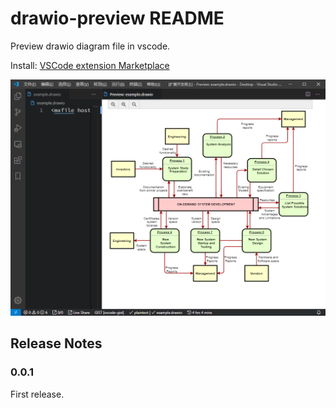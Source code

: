 # drawio-preview README

Preview drawio diagram file in vscode.

Install: [VSCode extension Marketplace](https://marketplace.visualstudio.com/items?itemName=purocean.drawio-preview)

![](./screenshot.png)

## Release Notes

### 0.0.1

First release.
